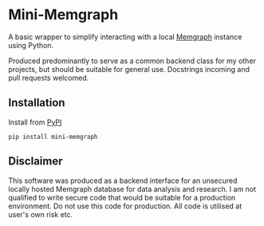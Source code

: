 # Mini-Memgraph
A basic wrapper to simplify interacting with a local [Memgraph](https://memgraph.com/) instance using Python.

Produced predominantly to serve as a common backend class for my other projects, but should be suitable for general use. Docstrings incoming and pull requests welcomed.

## Installation
Install from [PyPI](https://pypi.org/project/mini-memgraph/)

`pip install mini-memgraph`

## Disclaimer
This software was produced as a backend interface for an unsecured locally hosted Memgraph database for data analysis 
and research. I am not qualified to write secure code that would be suitable for a production environment. 
Do not use this code for production. All code is utilised at user's own risk etc.